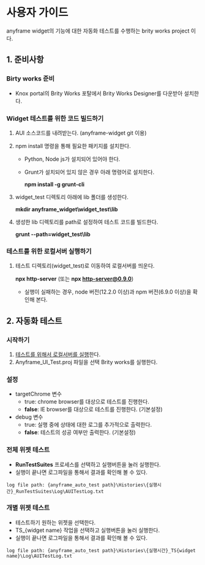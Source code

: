 # 사용자 가이드
anyframe widget의 기능에 대한 자동화 테스트를 수행하는 brity works project 이다.

## 1. 준비사항

### Birty works 준비
* Knox portal의 Brity Works 포탈에서 Brity Works Designer를 다운받아 설치한다.

### Widget 테스트를 위한 코드 빌드하기

1. AUI 소스코드를 내려받는다. (anyframe-widget git 이용)

2. npm install 명령을 통해 필요한 패키지를 설치한다.

	* Python, Node js가 설치되어 있어야 한다.

	* Grunt가 설치되어 있지 않은 경우 아래 명령어로 설치한다.
		
		**npm install -g grunt-cli**

3. widget_test 디렉토리 아래에 lib 폴더를 생성한다.
	
	**mkdir anyframe_widget\widget_test\lib**

4. 생성한 lib 디렉토리를 path로 설정하여 테스트 코드를 빌드한다.
	
	**grunt --path=widget_test\lib**

### <a name="로컬서버">테스트를 위한 로컬서버 실행하기</a>
1. 테스트 디렉토리(widget_test)로 이동하여 로컬서버를 띄운다.

	**npx http-server** (또는 **npx http-server@0.9.0**)
	* 실행이 실패하는 경우, node 버전(12.2.0 이상)과 npm 버전(6.9.0 이상)을 확인해 본다.

## 2. 자동화 테스트
### 시작하기
1. [테스트를 위해서 로컬서버를 실행](#로컬서버)한다.
2. Anyframe_UI_Test.proj 파일을 선택 Brity works를 실행한다.

### 설정
   * targetChrome 변수
        - true: chrome browser를 대상으로 테스트를 진행한다.
        - **false**: IE browser를 대상으로 테스트를 진행한다. (기본설정)
   * debug 변수
        - true: 실행 중에 상태에 대한 로그를 추가적으로 출력한다.
        - **false**: 테스트의 성공 여부만 출력한다. (기본설정)

### 전체 위젯 테스트
   * **RunTestSuites** 프로세스를 선택하고 실행버튼을 눌러 실행한다.
   * 실행이 끝나면 로그파일을 통해서 결과를 확인해 볼 수 있다.
        
	log file path: {anyframe_auto_test path}\Histories\{실행시간}_RunTestSuites\Log\AUITestLog.txt
### 개별 위젯 테스트
   * 테스트하기 원하는 위젯을 선택한다.
   * TS_{widget name} 작업을 선택하고 실행버튼을 눌러 실행한다.
   * 실행이 끝나면 로그파일을 통해서 결과를 확인해 볼 수 있다.
        
	log file path: {anyframe_auto_test path}\Histories\{실행시간}_TS{widget name}\Log\AUITestLog.txt
